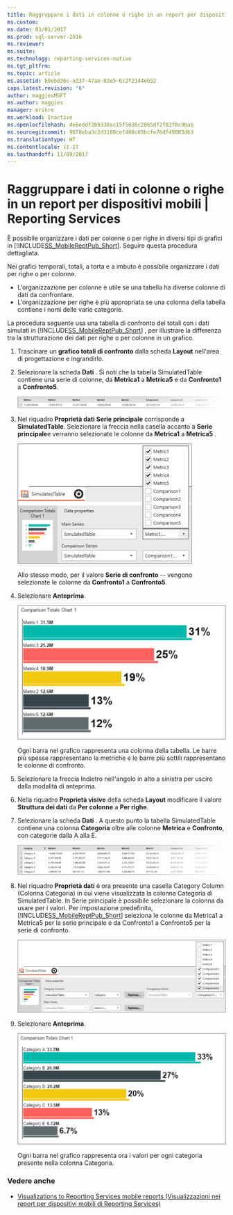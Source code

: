 ```yaml
---
title: Raggruppare i dati in colonne o righe in un report per dispositivi mobili | Reporting Services | Microsoft Docs
ms.custom: 
ms.date: 03/01/2017
ms.prod: sql-server-2016
ms.reviewer: 
ms.suite: 
ms.technology: reporting-services-native
ms.tgt_pltfrm: 
ms.topic: article
ms.assetid: b9ebd36c-a337-47ae-83e5-6c2f2144eb52
caps.latest.revision: "6"
author: maggiesMSFT
ms.author: maggies
manager: erikre
ms.workload: Inactive
ms.openlocfilehash: de6eddf3b9338ac15f5036c2065df2f82f0c9bab
ms.sourcegitcommit: 9678eba3c2d3100cef408c69bcfe76df49803d63
ms.translationtype: HT
ms.contentlocale: it-IT
ms.lasthandoff: 11/09/2017
---
```

# <a name="group-data-by-columns-or-rows-in-a-mobile-report--reporting-services"></a>Raggruppare i dati in colonne o righe in un report per dispositivi mobili | Reporting Services
È possibile organizzare i dati per colonne o per righe in diversi tipi di grafici in [!INCLUDE[SS_MobileReptPub_Short](../../includes/ss-mobilereptpub-short.md)]. Seguire questa procedura dettagliata.

Nei grafici temporali, totali, a torta e a imbuto è possibile organizzare i dati per righe o per colonne. 
* L'organizzazione per colonne è utile se una tabella ha diverse colonne di dati da confrontare. 
* L'organizzazione per righe è più appropriata se una colonna della tabella contiene i nomi delle varie categorie. 

La procedura seguente usa una tabella di confronto dei totali con i dati simulati in [!INCLUDE[SS_MobileReptPub_Short](../../includes/ss-mobilereptpub-short.md)] , per illustrare la differenza tra la strutturazione dei dati per righe o per colonne in un grafico.  

1. Trascinare un **grafico totali di confronto** dalla scheda **Layout** nell'area di progettazione e ingrandirlo.

2. Selezionare la scheda **Dati** . Si noti che la tabella SimulatedTable contiene una serie di colonne, da **Metrica1** a **Metrica5** e da **Confronto1** a **Confronto5**. 

   ![mobile-report-data-group-column](../../reporting-services/mobile-reports/media/mobile-report-data-group-column.png)

3. Nel riquadro **Proprietà dati** **Serie principale** corrisponde a **SimulatedTable**. Selezionare la freccia nella casella accanto a **Serie principale**e verranno selezionate le colonne da **Metrica1** a **Metrica5** .

   ![mobile-report-properties-columns](../../reporting-services/mobile-reports/media/mobile-report-properties-columns.png)

   Allo stesso modo, per il valore **Serie di confronto** --  vengono selezionate le colonne da **Confronto1** a **Confronto5**.
   
4. Selezionare **Anteprima**.

   ![mobile-report-chart-by-columns](../../reporting-services/mobile-reports/media/mobile-report-chart-by-columns.png)

   Ogni barra nel grafico rappresenta una colonna della tabella. Le barre più spesse rappresentano le metriche e le barre più sottili rappresentano le colonne di confronto.

5. Selezionare la freccia Indietro nell'angolo in alto a sinistra per uscire dalla modalità di anteprima.

6. Nella riquadro **Proprietà visive** della scheda **Layout** modificare il valore **Struttura dei dati** da **Per colonne** a **Per righe**.  

7. Selezionare la scheda **Dati** . A questo punto la tabella SimulatedTable contiene una colonna **Categoria** oltre alle colonne **Metrica** e **Confronto**, con categorie dalla A alla E. 

   ![mobile-report-data-group-rows](../../reporting-services/mobile-reports/media/mobile-report-data-group-rows.png)

8.  Nel riquadro **Proprietà dati** è ora presente una casella Category Column (Colonna Categoria) in cui viene visualizzata la colonna Categoria di SimulatedTable. In Serie principale è possibile selezionare la colonna da usare per i valori. Per impostazione predefinita, [!INCLUDE[SS_MobileReptPub_Short](../../includes/ss-mobilereptpub-short.md)] seleziona le colonne da Metrica1 a Metrica5 per la serie principale e da Confronto1 a Confronto5 per la serie di confronto. 

    ![mobile-report-properties-rows](../../reporting-services/mobile-reports/media/mobile-report-properties-rows.png)

9. Selezionare **Anteprima**.

   ![mobile-report-chart-by-rows](../../reporting-services/mobile-reports/media/mobile-report-chart-by-rows.png)

   Ogni barra nel grafico rappresenta ora i valori per ogni categoria presente nella colonna Categoria.

### <a name="see-also"></a>Vedere anche
* [Visualizations to Reporting Services mobile reports (Visualizzazioni nei report per dispositivi mobili di Reporting Services)](../../reporting-services/mobile-reports/add-visualizations-to-reporting-services-mobile-reports.md)
